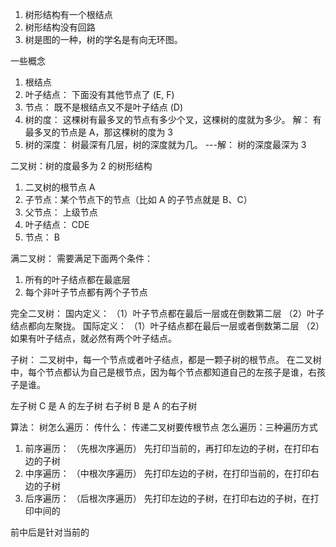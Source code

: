1. 树形结构有一个根结点
2. 树形结构没有回路
3. 树是图的一种，树的学名是有向无环图。

一些概念

1. 根结点
2. 叶子结点： 下面没有其他节点了 (E, F)
3. 节点： 既不是根结点又不是叶子结点 (D)
4. 树的度： 这棵树有最多叉的节点有多少个叉，这棵树的度就为多少。
   解： 有最多叉的节点是 A，那这棵树的度为 3
5. 树的深度： 树最深有几层，树的深度就为几。
---解： 树的深度最深为 3
<!--
     A
   / | \
   B C  D
       / \
      E   F
-->

二叉树：树的度最多为 2 的树形结构

<!--
    A
   / \
  C   B
     / \
    D   E
-->

1. 二叉树的根节点 A
2. 子节点：某个节点下的节点（比如 A 的子节点就是 B、C）
3. 父节点： 上级节点
4. 叶子结点： CDE
5. 节点： B

满二叉树：
需要满足下面两个条件：

1. 所有的叶子结点都在最底层
2. 每个非叶子节点都有两个子节点

完全二叉树：
国内定义：
（1）叶子节点都在最后一层或在倒数第二层
（2）叶子结点都向左聚拢。
国际定义：
（1）叶子结点都在最后一层或者倒数第二层
（2）如果有叶子结点，就必然有两个叶子结点。

子树： 二叉树中，每一个节点或者叶子结点，都是一颗子树的根节点。
在二叉树中，每个节点都认为自己是根节点，因为每个节点都知道自己的左孩子是谁，右孩子是谁。

<!--
     A
   /    \
  C      B
 / \    / \
D   E  F  G
-->

左子树 C 是 A 的左子树
右子树 B 是 A 的右子树

算法：
树怎么遍历：
传什么： 传递二叉树要传根节点
怎么遍历：三种遍历方式

1. 前序遍历： （先根次序遍历）
   先打印当前的，再打印左边的子树，在打印右边的子树
2. 中序遍历： （中根次序遍历）
   先打印左边的子树，在打印当前的，在打印右边的子树
3. 后序遍历： （后根次序遍历）
   先打印左边的子树，在打印右边的子树，在打印中间的

前中后是针对当前的
